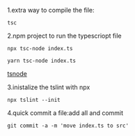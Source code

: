 1.extra way to compile the file:

```
tsc
```

2.npm project to run the typescriopt file

```
npx tsc-node index.ts

yarn tsc-node index.ts
```

[tsnode](https://www.npmjs.com/package/ts-node)

3.inistalize the tslint with npx

```
npx tslint --init
```

4.quick commit a file:add all and commit 

```
git commit -a -m 'move index.ts to src'
```


